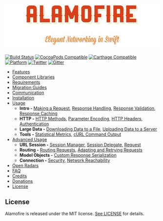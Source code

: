 ![Alamofire: Elegant Networking in Swift](https://raw.githubusercontent.com/Alamofire/Alamofire/master/alamofire.png)

[![Build Status](https://travis-ci.org/Alamofire/Alamofire.svg?branch=master)](https://travis-ci.org/Alamofire/Alamofire)
[![CocoaPods Compatible](https://img.shields.io/cocoapods/v/Alamofire.svg)](https://img.shields.io/cocoapods/v/Alamofire.svg)
[![Carthage Compatible](https://img.shields.io/badge/Carthage-compatible-4BC51D.svg?style=flat)](https://github.com/Carthage/Carthage)
[![Platform](https://img.shields.io/cocoapods/p/Alamofire.svg?style=flat)](https://alamofire.github.io/Alamofire)
[![Twitter](https://img.shields.io/badge/twitter-@AlamofireSF-blue.svg?style=flat)](http://twitter.com/AlamofireSF)
[![Gitter](https://badges.gitter.im/Alamofire/Alamofire.svg)](https://gitter.im/Alamofire/Alamofire?utm_source=badge&utm_medium=badge&utm_campaign=pr-badge)

- [Features](README.md/#features)
- [Component Libraries](README.md/#component-libraries)
- [Requirements](README.md/#requirements)
- [Migration Guides](README.md/#migration-guides)
- [Communication](README.md/#communication)
- [Installation](README.md/#installation)
- [Usage](USAGE.md/#usage)
    - **Intro -** [Making a Request](USAGE.md/#making-a-request), [Response Handling](USAGE.md/#response-handling), [Response Validation](USAGE.md/#response-validation), [Response Caching](USAGE.md/#response-caching)
    - **HTTP -** [HTTP Methods](USAGE.md/#http-methods), [Parameter Encoding](USAGE.md/#parameter-encoding), [HTTP Headers](USAGE.md/#http-headers), [Authentication](USAGE.md/#authentication)
    - **Large Data -** [Downloading Data to a File](USAGE.md/#downloading-data-to-a-file), [Uploading Data to a Server](USAGE.md/#uploading-data-to-a-server)
    - **Tools -** [Statistical Metrics](USAGE.md/#statistical-metrics), [cURL Command Output](USAGE.md/#curl-command-output)
- [Advanced Usage](ADVANCED-USAGE.md/#advanced-usage)
    - **URL Session -** [Session Manager](ADVANCED-USAGE.md/#session-manager), [Session Delegate](ADVANCED-USAGE.md/#session-delegate), [Request](ADVANCED-USAGE.md/#request)
    - **Routing -** [Routing Requests](ADVANCED-USAGE.md/#routing-requests), [Adapting and Retrying Requests](ADVANCED-USAGE.md/#adapting-and-retrying-requests)
    - **Model Objects -** [Custom Response Serialization](ADVANCED-USAGE.md/#custom-response-serialization)
    - **Connection -** [Security](ADVANCED-USAGE.md/#security), [Network Reachability](ADVANCED-USAGE.md/#network-reachability)
- [Open Radars](OPEN-RADARS.md/#open-radars)
- [FAQ](FAQ.md/#faq)
- [Credits](CREDITS.md/#credits)
- [Donations](DONATIONS.md/#donations)
- [License](#license)

## License

Alamofire is released under the MIT license. [See LICENSE](https://github.com/Alamofire/Alamofire/blob/master/LICENSE) for details.
